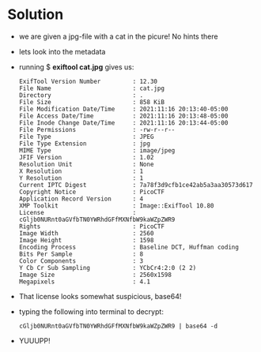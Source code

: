 # Solution

- we are given a jpg-file with a cat in the picure! No hints there
- lets look into the metadata
- running $ **exiftool cat.jpg** gives us:

      ExifTool Version Number         : 12.30
      File Name                       : cat.jpg
      Directory                       : .
      File Size                       : 858 KiB
      File Modification Date/Time     : 2021:11:16 20:13:40-05:00
      File Access Date/Time           : 2021:11:16 20:13:48-05:00
      File Inode Change Date/Time     : 2021:11:16 20:13:44-05:00
      File Permissions                : -rw-r--r--
      File Type                       : JPEG
      File Type Extension             : jpg
      MIME Type                       : image/jpeg
      JFIF Version                    : 1.02
      Resolution Unit                 : None
      X Resolution                    : 1
      Y Resolution                    : 1
      Current IPTC Digest             : 7a78f3d9cfb1ce42ab5a3aa30573d617
      Copyright Notice                : PicoCTF
      Application Record Version      : 4
      XMP Toolkit                     : Image::ExifTool 10.80
      License                         : cGljb0NURnt0aGVfbTN0YWRhdGFfMXNfbW9kaWZpZWR9
      Rights                          : PicoCTF
      Image Width                     : 2560
      Image Height                    : 1598
      Encoding Process                : Baseline DCT, Huffman coding
      Bits Per Sample                 : 8
      Color Components                : 3
      Y Cb Cr Sub Sampling            : YCbCr4:2:0 (2 2)
      Image Size                      : 2560x1598
      Megapixels                      : 4.1

- That license looks somewhat suspicious, base64!
- typing the following into terminal to decrypt:

      cGljb0NURnt0aGVfbTN0YWRhdGFfMXNfbW9kaWZpZWR9 | base64 -d
      
- YUUUPP!
